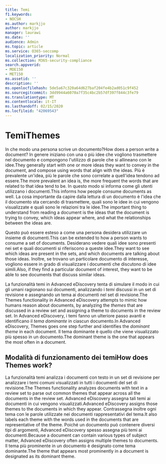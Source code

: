 ```yaml
---
title: Temi
f1.keywords:
- NOCSH
ms.author: markjjo
author: markjjo
manager: laurawi
ms.date: ''
audience: Admin
ms.topic: article
ms.service: O365-seccomp
localization_priority: Normal
ms.collection: M365-security-compliance
search.appverid:
- MOE150
- MET150
ms.assetid: ''
description: ''
ms.openlocfilehash: 5de5a67c320a64d627baf204fe4b2ad051c9f452
ms.sourcegitcommit: 3dd9944a6070a7f35c4bc2b57df397f844c3fe79
ms.translationtype: MT
ms.contentlocale: it-IT
ms.lasthandoff: 02/15/2020
ms.locfileid: "42069543"
---
```

# <a name="themes"></a><span data-ttu-id="8baa2-102">Temi</span><span class="sxs-lookup"><span data-stu-id="8baa2-102">Themes</span></span>

<span data-ttu-id="8baa2-103">In che modo una persona scrive un documento?</span><span class="sxs-lookup"><span data-stu-id="8baa2-103">How does a person write a document?</span></span> <span data-ttu-id="8baa2-104">In genere iniziano con una o più idee che vogliono trasmettere nel documento e compongono l'utilizzo di parole che si allineano con le idee.</span><span class="sxs-lookup"><span data-stu-id="8baa2-104">They generally start with one or more ideas they want to convey in the document, and compose using words that align with the ideas.</span></span> <span data-ttu-id="8baa2-105">Più è prevalente un'idea, più le parole che sono correlate a quell'idea tendono ad essere.</span><span class="sxs-lookup"><span data-stu-id="8baa2-105">The more prevalent an idea is, the more frequent the words that are related to that idea tend to be.</span></span> <span data-ttu-id="8baa2-106">In questo modo si informa come gli utenti utilizzano i documenti.</span><span class="sxs-lookup"><span data-stu-id="8baa2-106">This informs how people consume documents as well.</span></span> <span data-ttu-id="8baa2-107">La cosa importante da capire dalla lettura di un documento è l'idea che il documento sta cercando di trasmettere, quali sono le idee in cui vengono visualizzate e quali sono le relazioni tra le idee.</span><span class="sxs-lookup"><span data-stu-id="8baa2-107">The important thing to understand from reading a document is the ideas that the document is trying to convey, which ideas appear where, and what the relationships between the ideas are.</span></span>

<span data-ttu-id="8baa2-108">Questo può essere esteso a come una persona desidera utilizzare un insieme di documenti.</span><span class="sxs-lookup"><span data-stu-id="8baa2-108">This can be extended to how a person wants to consume a set of documents.</span></span> <span data-ttu-id="8baa2-109">Desiderano vedere quali idee sono presenti nei set e quali documenti si riferiscono a queste idee.</span><span class="sxs-lookup"><span data-stu-id="8baa2-109">They want to see which ideas are present in the sets, and which documents are talking about those ideas.</span></span> <span data-ttu-id="8baa2-110">Inoltre, se trovano un particolare documento di interesse, vogliono essere in grado di visualizzare i documenti che discutono di idee simili.</span><span class="sxs-lookup"><span data-stu-id="8baa2-110">Also, if they find a particular document of interest, they want to be able to see documents that discuss similar ideas.</span></span>

<span data-ttu-id="8baa2-111">La funzionalità temi in Advanced eDiscovery tenta di simulare il modo in cui gli umani ragionano sui documenti, analizzando i *temi* discussi in un set di revisione e assegnando un tema ai documenti nel set di revisione.</span><span class="sxs-lookup"><span data-stu-id="8baa2-111">The Themes functionality in Advanced eDiscovery attempts to mimic how humans reason about documents, by analyzing the *themes* that are discussed in a review set and assigning a theme to documents in the review set.</span></span> <span data-ttu-id="8baa2-112">In Advanced eDiscovery, i temi fanno un ulteriore passo avanti e identificano il *tema dominante* in ciascun documento.</span><span class="sxs-lookup"><span data-stu-id="8baa2-112">In Advanced eDiscovery, Themes goes one step further and identifies the *dominant theme* in each document.</span></span> <span data-ttu-id="8baa2-113">Il tema dominante è quello che viene visualizzato più spesso in un documento.</span><span class="sxs-lookup"><span data-stu-id="8baa2-113">The dominant theme is the one that appears the most often in a document.</span></span>

## <a name="how-does-themes-work"></a><span data-ttu-id="8baa2-114">Modalità di funzionamento dei temi</span><span class="sxs-lookup"><span data-stu-id="8baa2-114">How does Themes work?</span></span>

<span data-ttu-id="8baa2-115">La funzionalità temi analizza i documenti con testo in un set di revisione per analizzare i temi comuni visualizzati in tutti i documenti del set di revisione.</span><span class="sxs-lookup"><span data-stu-id="8baa2-115">The Themes functionality analyzes documents with text in a review set to parse out common themes that appear across all the documents in the review set.</span></span> <span data-ttu-id="8baa2-116">Advanced eDiscovery assegna tali temi ai documenti in cui vengono visualizzati.</span><span class="sxs-lookup"><span data-stu-id="8baa2-116">Advanced eDiscovery assigns those themes to the documents in which they appear.</span></span> <span data-ttu-id="8baa2-117">Contrassegna inoltre ogni tema con le parole utilizzate nei documenti rappresentativi del tema.</span><span class="sxs-lookup"><span data-stu-id="8baa2-117">It also labels each theme with the words used in the documents that are representative of the theme.</span></span> <span data-ttu-id="8baa2-118">Poiché un documento può contenere diversi tipi di argomenti, Advanced eDiscovery spesso assegna più temi ai documenti.</span><span class="sxs-lookup"><span data-stu-id="8baa2-118">Because a document can contain various types of subject matter, Advanced eDiscovery often assigns multiple themes to documents.</span></span> <span data-ttu-id="8baa2-119">Il tema più prominente in un documento è designato come tema dominante.</span><span class="sxs-lookup"><span data-stu-id="8baa2-119">The theme that appears most prominently in a document is designated as its dominant theme.</span></span>
